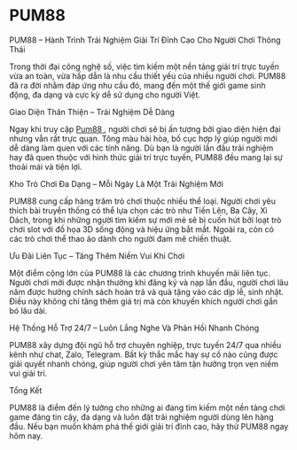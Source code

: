 # PUM88
PUM88 – Hành Trình Trải Nghiệm Giải Trí Đỉnh Cao Cho Người Chơi Thông Thái

Trong thời đại công nghệ số, việc tìm kiếm một nền tảng giải trí trực tuyến vừa an toàn, vừa hấp dẫn là nhu cầu thiết yếu của nhiều người chơi. PUM88 đã ra đời nhằm đáp ứng nhu cầu đó, mang đến một thế giới game sinh động, đa dạng và cực kỳ dễ sử dụng cho người Việt.

Giao Diện Thân Thiện – Trải Nghiệm Dễ Dàng

Ngay khi truy cập <a href=https://pum88-online.com> Pum88 </a> , người chơi sẽ bị ấn tượng bởi giao diện hiện đại nhưng vẫn rất trực quan. Tông màu hài hòa, bố cục hợp lý giúp người mới dễ dàng làm quen với các tính năng. Dù bạn là người lần đầu trải nghiệm hay đã quen thuộc với hình thức giải trí trực tuyến, PUM88 đều mang lại sự thoải mái và tiện lợi.

Kho Trò Chơi Đa Dạng – Mỗi Ngày Là Một Trải Nghiệm Mới

PUM88 cung cấp hàng trăm trò chơi thuộc nhiều thể loại. Người chơi yêu thích bài truyền thống có thể lựa chọn các trò như Tiến Lên, Ba Cây, Xì Dách, trong khi những người tìm kiếm sự mới mẻ sẽ bị cuốn hút bởi loạt trò chơi slot với đồ họa 3D sống động và hiệu ứng bắt mắt. Ngoài ra, còn có các trò chơi thể thao ảo dành cho người đam mê chiến thuật.

Ưu Đãi Liên Tục – Tăng Thêm Niềm Vui Khi Chơi

Một điểm cộng lớn của PUM88 là các chương trình khuyến mãi liên tục. Người chơi mới được nhận thưởng khi đăng ký và nạp lần đầu, người chơi lâu năm được hưởng chính sách hoàn trả và quà tặng vào các dịp lễ, sinh nhật. Điều này không chỉ tăng thêm giá trị mà còn khuyến khích người chơi gắn bó lâu dài.

Hệ Thống Hỗ Trợ 24/7 – Luôn Lắng Nghe Và Phản Hồi Nhanh Chóng

PUM88 xây dựng đội ngũ hỗ trợ chuyên nghiệp, trực tuyến 24/7 qua nhiều kênh như chat, Zalo, Telegram. Bất kỳ thắc mắc hay sự cố nào cũng được giải quyết nhanh chóng, giúp người chơi yên tâm tận hưởng trọn vẹn niềm vui giải trí.

Tổng Kết

PUM88 là điểm đến lý tưởng cho những ai đang tìm kiếm một nền tảng chơi game đáng tin cậy, đa dạng và luôn đặt trải nghiệm người dùng lên hàng đầu. Nếu bạn muốn khám phá thế giới giải trí đỉnh cao, hãy thử PUM88 ngay hôm nay.

